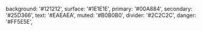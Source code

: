 background: '#121212',
surface: '#1E1E1E',
primary: '#00A884',
secondary: '#25D366',
text: '#EAEAEA',
muted: '#B0B0B0',
divider: '#2C2C2C',
danger: '#FF5E5E',